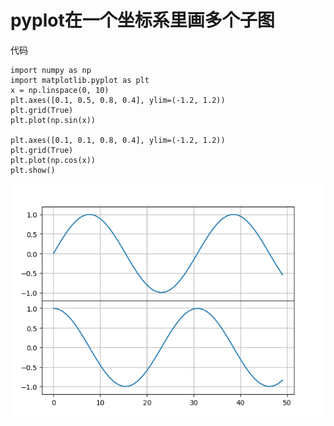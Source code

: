 # pyplot在一个坐标系里画多个子图

代码

```
import numpy as np
import matplotlib.pyplot as plt
x = np.linspace(0, 10)
plt.axes([0.1, 0.5, 0.8, 0.4], ylim=(-1.2, 1.2))
plt.grid(True)
plt.plot(np.sin(x))

plt.axes([0.1, 0.1, 0.8, 0.4], ylim=(-1.2, 1.2))
plt.grid(True)
plt.plot(np.cos(x))
plt.show()
```

<div align="center"><img src="res/1.png"></div>